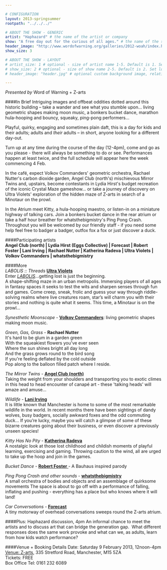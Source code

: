 ```yaml
---

# CONFIGURATION
layout: 2013-springsummer
rootpath: "../../../"

# ABOUT THE SHOW - GENERIC
artist: "Haphazard" # the name of the artist or company
show: "A free day out for the curious of all ages." # the name of the show
header_image: "http://www.wordofwarning.org/galleries/2012-woah/index.html" 
show_size: 3

# ABOUT THE SHOW - LAYOUT
# artist_size: 1 # optional - size of artist name 1-5. Default is 1. Set longer names to lower values
# show_size: 2 # optional - size of show name 2-5. Default is 2. Set longer names to lower values
# header_image: "header.jpg" # optional custom background image, relative to current page

---
```

*Presented by* Word of Warning + Z-arts
          
####In Brief
Intriguing images and offbeat oddities dotted around this historic building – take a wander and see what you stumble upon... living geometric shapes making moon music, a bonkers bucket dance, marathon hula-hooping and bouncy, squeaky, ping-pong performers...    

Playful, quirky, engaging and sometimes plain daft, this is a day for kids and their adults; adults and *their* adults – in short, anyone looking for a different day-out.    

Turn up at any time during the course of the day (12-4pm), come and go as you please - there will always be something to do or see.  Performances happen at least twice, and the full schedule will appear here the week commencing 4 Feb.    

In the café, expect Volkov Commanders' geometric orchestra, Rachael Nutter's carbon dioxide garden, Angel Club (north's) mischievous Mirror Twins and, upstairs, become contestants in Lydia Hirst's budget recreation of the iconic Crystal Maze gameshow... or take a journey of discovery on Ultra Violets' exploration of the hidden maze of Z-arts in search of a Minotaur on the prowl.    

In the Atrium meet Kitty, a hula-hooping maestro, or listen-in on a miniature highway of talking cars. Join a bonkers bucket dance in the rear atrium or take a half hour breather for whatsthebigmistry's Ping Pong Crash.  Throughout you will be welcomed by our friendly staff - if you need some help feel free to badger a badger, outfox fox a fox or just discover a duck.    

####Participating artists            
**Angel Club (north) | Lydia Hirst (Eggs Collective) | Forecast | Robert Foster | Lani Irving | Rachael Nutter | Katherina Radeva | Ultra Violets | Volkov Commanders | whatsthebigmistry**    

####More    
*LABOLIS :: Threads* [**Ultra Violets**](http://www.ultraviolets.org.uk)    
Enter [*LABOLIS*](http://vimeo.com/33027206)…getting lost is just the beginning.   
A shape-shifting maze in an urban metropolis. Immersing players of all ages in fantasy spaces it seeks to test the wits and sharpen senses through fun and games. Come creep, sneak, frolic and guess your way through riddle-solving realms where live creatures roam, star’s will charm you with their stories and nothing is quite what it seems. This time, a Minotaur is on the prowl…    

*Synesthetic Moonscape* - [**Volkov Commanders**](http://www.volkovcommanders.co.uk): living geometric shapes making moon music.    
   
*Green, Gas, Grass* - **Rachael Nutter**    
It's hard to be glum in a garden green    
With the squeakiest flowers you've ever seen     
Where the sun shines bright all day long    
And the grass grows round to the bird song    
If you're feeling deflated by the cold outside    
Pop along to the balloon filled patch where I reside.    

*The Mirror Twins* - [**Angel Club (north)**](http://www.angelclubnorth.com)    
Taking the weight from your shoulders and transporting you to exotic climes in this head to head encounter of canapé art - these 'talking heads' will amaze and amuse...

*Wildlife* - [**Lani Irving**](http://laniirving.wix.com/laniirving)    
It is little known that Manchester is home to some of the most remarkable wildlife in the world. In recent months there have been sightings of dandy wolves, busy badgers, socially awkward foxes and the odd commuting duck… If you’re lucky, maybe you will catch a glimpse of some of these bizarre creatures going about their business, or even discover a previously unseen species!    

*Kitty Has No Pity* - [**Katherina Radeva**](http://www.katherinaradeva.co.uk)    
A nostalgic look at those lost childhood and childish moments of playful learning, exercising and gaming. Throwing caution to the wind, all are urged to take up the hoop and join in the games.   

*Bucket Dance* - [**Robert Foster** ](http://vimeo.com/25026289) - A Bauhaus inspired parody    

*Ping Pong Crash and other sounds* - [**whatsthebigmistry**](http://www.whatsthebigmistry.com)    
A small orchestra of bodies and objects and an assemblage of quirksome movements 
The space is about to go off with a performance of falling, inflating and pushing - everything has a place but who knows where it will land!    

*Car Conversations* - [**Forecast**](http://www.forecastdance.org/car_conversations.html)    
A tiny motorway of overhead conversations sweeps round the Z-arts atrium.    

####Plus: Haphazard discussion, 4pm
An informal chance to meet the artists and to discuss art that can bridge the generation gap.  What different responses does the same work provoke and what can we, as adults, learn from how kids watch performance?    

####Venue + Booking Details
Date: Saturday 9 February 2013, 12noon-4pm    
[Venue: Z-arts](http://www.z-arts.org/about-us/getting-here/), 335 Stretford Road, Manchester, M15 5ZA    
Tickets: FREE    
Box Office Tel: 0161 232 6089